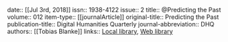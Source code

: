 date:: [[Jul 3rd, 2018]]
issn:: 1938-4122
issue:: 2
title:: @Predicting the Past
volume:: 012
item-type:: [[journalArticle]]
original-title:: Predicting the Past
publication-title:: Digital Humanities Quarterly
journal-abbreviation:: DHQ
authors:: [[Tobias Blanke]]
links:: [Local library](zotero://select/groups/2386895/items/7GKXA3C4), [Web library](https://www.zotero.org/groups/2386895/items/7GKXA3C4)
